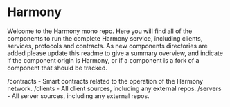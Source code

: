 # Harmony

Welcome to the Harmony mono repo. Here you will find all of the components to run the complete Harmony service, including clients, services, protocols and contracts. As new components directories are added please update this readme to give a summary overview, and indicate if the component origin is Harmony, or if a component is a fork of a component that should be tracked.

/contracts - Smart contracts related to the operation of the Harmony network.
/clients - All client sources, including any external repos.
/servers - All server sources, including any external repos.
